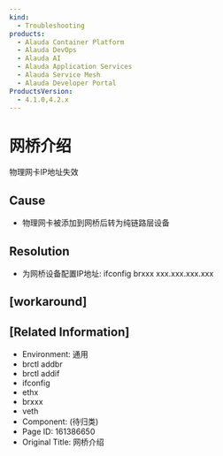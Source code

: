 ```yaml
---
kind:
  - Troubleshooting
products:
  - Alauda Container Platform
  - Alauda DevOps
  - Alauda AI
  - Alauda Application Services
  - Alauda Service Mesh
  - Alauda Developer Portal
ProductsVersion:
  - 4.1.0,4.2.x
---
```

<!-- A type of document that involves encountering a fault, diagnosing it, performing root cause analysis, and providing solutions. -->

# 网桥介绍

物理网卡IP地址失效

## Cause
- 物理网卡被添加到网桥后转为纯链路层设备

## Resolution
- 为网桥设备配置IP地址: ifconfig brxxx xxx.xxx.xxx.xxx

## [workaround]

## [Related Information]
- Environment: 通用
- brctl addbr
- brctl addif
- ifconfig
- ethx
- brxxx
- veth
- Component: (待归类)
- Page ID: 161386650
- Original Title: 网桥介绍
